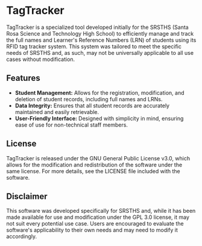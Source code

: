 # TagTracker

TagTracker is a specialized tool developed initially for the SRSTHS (Santa Rosa Science and Technology High School) to efficiently manage and track the full names and Learner's Reference Numbers (LRN) of students using its RFID tag tracker system. This system was tailored to meet the specific needs of SRSTHS and, as such, may not be universally applicable to all use cases without modification.

## Features

- **Student Management:** Allows for the registration, modification, and deletion of student records, including full names and LRNs.
- **Data Integrity:** Ensures that all student records are accurately maintained and easily retrievable.
- **User-Friendly Interface:** Designed with simplicity in mind, ensuring ease of use for non-technical staff members.

## License

TagTracker is released under the GNU General Public License v3.0, which allows for the modification and redistribution of the software under the same license. For more details, see the LICENSE file included with the software.

## Disclaimer

This software was developed specifically for SRSTHS and, while it has been made available for use and modification under the GPL 3.0 license, it may not suit every potential use case. Users are encouraged to evaluate the software's applicability to their own needs and may need to modify it accordingly.
